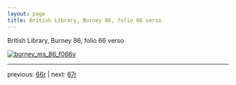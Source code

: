 ```yaml
---
layout: page
title: British Library, Burney 86, folio 66 verso
---
```


British Library, Burney 86, folio 66 verso

[![burney_ms_86_f066v](http://www.homermultitext.org/iipsrv?IIIF=/project/homer/pyramidal/deepzoom/bl/burney86imgs/v1/burney_ms_86_f066v.tif/full/800,/0/default.jpg)](http://www.homermultitext.org/ict2/?urn=urn:cite2:bl:burney86imgs.v1:burney_ms_86_f066v) 

---

previous:  [66r](../66r/) | next: [67r](../67r/)